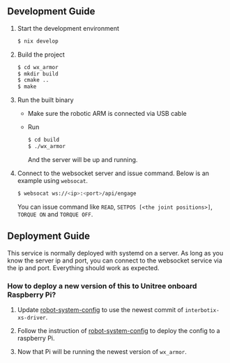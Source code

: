 ## Development Guide

1. Start the development environment

   ```bash
   $ nix develop
   ```
   
2. Build the project

   ```bash
   $ cd wx_armor
   $ mkdir build
   $ cmake ..
   $ make
   ```
   
3. Run the built binary

   - Make sure the robotic ARM is connected via USB cable
   - Run
     
     ```bash
     $ cd build
     $ ./wx_armor
     ```
     
     And the server will be up and running.
     
4. Connect to the websocket server and issue command. Below is an example using `websocat`.

   ```bash
   $ websocat ws://<ip>:<port>/api/engage
   ```
   
   You can issue command like `READ`, `SETPOS [<the joint positions>]`, `TORQUE ON` and `TORQUE OFF`.
     
## Deployment Guide

This service is normally deployed with systemd on a server. As long as you know the server ip and port, you can connect to the websocket service via the ip and port. Everything should work as expected.

### How to deploy a new version of this to Unitree onboard Raspberry Pi?

1. Update [robot-system-config](https://github.com/HorizonRoboticsInternal/robot-system-config/blob/main/flake.nix) to use the newest commit of `interbotix-xs-driver`.

2. Follow the instruction of [robot-system-config](https://github.com/HorizonRoboticsInternal/robot-system-config) to deploy the config to a raspberry Pi.

3. Now that Pi will be running the newest version of `wx_armor`.
